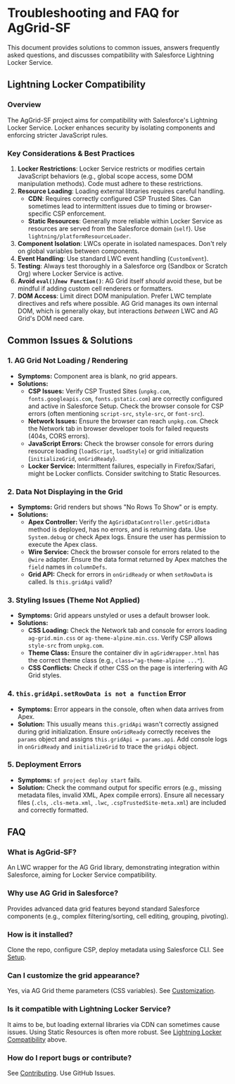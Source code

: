 # Troubleshooting and FAQ for AgGrid-SF

This document provides solutions to common issues, answers frequently asked questions, and discusses compatibility with Salesforce Lightning Locker Service.

## Lightning Locker Compatibility

### Overview

The AgGrid-SF project aims for compatibility with Salesforce's Lightning Locker Service. Locker enhances security by isolating components and enforcing stricter JavaScript rules.

### Key Considerations & Best Practices

1.  **Locker Restrictions**: Locker Service restricts or modifies certain JavaScript behaviors (e.g., global scope access, some DOM manipulation methods). Code must adhere to these restrictions.
2.  **Resource Loading**: Loading external libraries requires careful handling.
    - **CDN**: Requires correctly configured CSP Trusted Sites. Can sometimes lead to intermittent issues due to timing or browser-specific CSP enforcement.
    - **Static Resources**: Generally more reliable within Locker Service as resources are served from the Salesforce domain (`self`). Use `lightning/platformResourceLoader`.
3.  **Component Isolation**: LWCs operate in isolated namespaces. Don't rely on global variables between components.
4.  **Event Handling**: Use standard LWC event handling (`CustomEvent`).
5.  **Testing**: Always test thoroughly in a Salesforce org (Sandbox or Scratch Org) where Locker Service is active.
6.  **Avoid `eval()`/`new Function()`**: AG Grid itself _should_ avoid these, but be mindful if adding custom cell renderers or formatters.
7.  **DOM Access**: Limit direct DOM manipulation. Prefer LWC template directives and refs where possible. AG Grid manages its own internal DOM, which is generally okay, but interactions _between_ LWC and AG Grid's DOM need care.

## Common Issues & Solutions

### 1. AG Grid Not Loading / Rendering

- **Symptoms:** Component area is blank, no grid appears.
- **Solutions:**
  - **CSP Issues:** Verify CSP Trusted Sites (`unpkg.com`, `fonts.googleapis.com`, `fonts.gstatic.com`) are correctly configured and active in Salesforce Setup. Check the browser console for CSP errors (often mentioning `script-src`, `style-src`, or `font-src`).
  - **Network Issues:** Ensure the browser can reach `unpkg.com`. Check the Network tab in browser developer tools for failed requests (404s, CORS errors).
  - **JavaScript Errors:** Check the browser console for errors during resource loading (`loadScript`, `loadStyle`) or grid initialization (`initializeGrid`, `onGridReady`).
  - **Locker Service:** Intermittent failures, especially in Firefox/Safari, might be Locker conflicts. Consider switching to Static Resources.

### 2. Data Not Displaying in the Grid

- **Symptoms:** Grid renders but shows "No Rows To Show" or is empty.
- **Solutions:**
  - **Apex Controller:** Verify the `AgGridDataController.getGridData` method is deployed, has no errors, and is returning data. Use `System.debug` or check Apex logs. Ensure the user has permission to execute the Apex class.
  - **Wire Service:** Check the browser console for errors related to the `@wire` adapter. Ensure the data format returned by Apex matches the `field` names in `columnDefs`.
  - **Grid API:** Check for errors in `onGridReady` or when `setRowData` is called. Is `this.gridApi` valid?

### 3. Styling Issues (Theme Not Applied)

- **Symptoms:** Grid appears unstyled or uses a default browser look.
- **Solutions:**
  - **CSS Loading:** Check the Network tab and console for errors loading `ag-grid.min.css` or `ag-theme-alpine.min.css`. Verify CSP allows `style-src` from `unpkg.com`.
  - **Theme Class:** Ensure the container div in `agGridWrapper.html` has the correct theme class (e.g., `class="ag-theme-alpine ..."`).
  - **CSS Conflicts:** Check if other CSS on the page is interfering with AG Grid styles.

### 4. `this.gridApi.setRowData is not a function` Error

- **Symptoms:** Error appears in the console, often when data arrives from Apex.
- **Solution:** This usually means `this.gridApi` wasn't correctly assigned during grid initialization. Ensure `onGridReady` correctly receives the `params` object and assigns `this.gridApi = params.api`. Add console logs in `onGridReady` and `initializeGrid` to trace the `gridApi` object.

### 5. Deployment Errors

- **Symptoms:** `sf project deploy start` fails.
- **Solution:** Check the command output for specific errors (e.g., missing metadata files, invalid XML, Apex compile errors). Ensure all necessary files (`.cls`, `.cls-meta.xml`, `.lwc`, `.cspTrustedSite-meta.xml`) are included and correctly formatted.

## FAQ

### What is AgGrid-SF?

An LWC wrapper for the AG Grid library, demonstrating integration within Salesforce, aiming for Locker Service compatibility.

### Why use AG Grid in Salesforce?

Provides advanced data grid features beyond standard Salesforce components (e.g., complex filtering/sorting, cell editing, grouping, pivoting).

### How is it installed?

Clone the repo, configure CSP, deploy metadata using Salesforce CLI. See [Setup](Setup.md).

### Can I customize the grid appearance?

Yes, via AG Grid theme parameters (CSS variables). See [Customization](Customization.md).

### Is it compatible with Lightning Locker Service?

It aims to be, but loading external libraries via CDN can sometimes cause issues. Using Static Resources is often more robust. See [Lightning Locker Compatibility](#lightning-locker-compatibility) above.

### How do I report bugs or contribute?

See [Contributing](Contributing.md). Use GitHub Issues.
